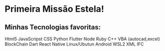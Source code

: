 # Primeira Missão Estela!
## Minhas Tecnologias favoritas:
Html5 
JavaScripst
CSS
Python
Flutter
Node
Ruby
C++
VBA (autocad,excel)
BlockChain
Dart
React Native
Linux/Ubutun
Android
WSL2
XML
IFC